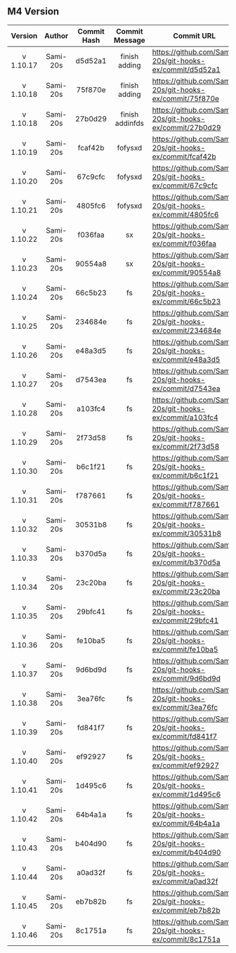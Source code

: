 ## M4 Version

|  Version  |  Author  | Commit Hash | Commit Message  | Commit URL                                              | Date                |
| :-------: | :------: | :---------: | :-------------: | ------------------------------------------------------- | ------------------- |
| v 1.10.17 | Sami-20s |   d5d52a1   |  finish adding  | https://github.com/Sami-20s/git-hooks-ex/commit/d5d52a1 | 2023-12-05 17:30:45 |
| v 1.10.18 | Sami-20s |   75f870e   |  finish adding  | https://github.com/Sami-20s/git-hooks-ex/commit/75f870e | 2023-12-05 17:31:54 |
| v 1.10.18 | Sami-20s |   27b0d29   | finish addinfds | https://github.com/Sami-20s/git-hooks-ex/commit/27b0d29 | 2023-12-05 17:32:34 |
| v 1.10.19 | Sami-20s |   fcaf42b   |     fofysxd     | https://github.com/Sami-20s/git-hooks-ex/commit/fcaf42b | 2023-12-05 17:35:19 |
| v 1.10.20 | Sami-20s | 67c9cfc | fofysxd | https://github.com/Sami-20s/git-hooks-ex/commit/67c9cfc | 2023-12-05 17:35:45 |
| v 1.10.21 | Sami-20s | 4805fc6 | fofysxd | https://github.com/Sami-20s/git-hooks-ex/commit/4805fc6 | 2023-12-05 17:36:14 |
| v 1.10.22 | Sami-20s | f036faa | sx | https://github.com/Sami-20s/git-hooks-ex/commit/f036faa | 2023-12-06 15:48:17 |
| v 1.10.23 | Sami-20s | 90554a8 | sx | https://github.com/Sami-20s/git-hooks-ex/commit/90554a8 | 2023-12-06 15:49:55 |
| v 1.10.24 | Sami-20s | 66c5b23 | fs | https://github.com/Sami-20s/git-hooks-ex/commit/66c5b23 | 2023-12-06 16:20:28 |
| v 1.10.25 | Sami-20s | 234684e | fs | https://github.com/Sami-20s/git-hooks-ex/commit/234684e | 2023-12-06 16:22:59 |
| v 1.10.26 | Sami-20s | e48a3d5 | fs | https://github.com/Sami-20s/git-hooks-ex/commit/e48a3d5 | 2023-12-06 16:24:11 |
| v 1.10.27 | Sami-20s | d7543ea | fs | https://github.com/Sami-20s/git-hooks-ex/commit/d7543ea | 2023-12-06 16:25:22 |
| v 1.10.28 | Sami-20s | a103fc4 | fs | https://github.com/Sami-20s/git-hooks-ex/commit/a103fc4 | 2023-12-06 16:26:39 |
| v 1.10.29 | Sami-20s | 2f73d58 | fs | https://github.com/Sami-20s/git-hooks-ex/commit/2f73d58 | 2023-12-06 16:31:21 |
| v 1.10.30 | Sami-20s | b6c1f21 | fs | https://github.com/Sami-20s/git-hooks-ex/commit/b6c1f21 | 2023-12-06 16:36:07 |
| v 1.10.31 | Sami-20s | f787661 | fs | https://github.com/Sami-20s/git-hooks-ex/commit/f787661 | 2023-12-06 16:38:20 |
| v 1.10.32 | Sami-20s | 30531b8 | fs | https://github.com/Sami-20s/git-hooks-ex/commit/30531b8 | 2023-12-06 16:39:21 |
| v 1.10.33 | Sami-20s | b370d5a | fs | https://github.com/Sami-20s/git-hooks-ex/commit/b370d5a | 2023-12-06 16:40:48 |
| v 1.10.34 | Sami-20s | 23c20ba | fs | https://github.com/Sami-20s/git-hooks-ex/commit/23c20ba | 2023-12-06 16:44:26 |
| v 1.10.35 | Sami-20s | 29bfc41 | fs | https://github.com/Sami-20s/git-hooks-ex/commit/29bfc41 | 2023-12-06 16:45:40 |
| v 1.10.36 | Sami-20s | fe10ba5 | fs | https://github.com/Sami-20s/git-hooks-ex/commit/fe10ba5 | 2023-12-06 16:46:34 |
| v 1.10.37 | Sami-20s | 9d6bd9d | fs | https://github.com/Sami-20s/git-hooks-ex/commit/9d6bd9d | 2023-12-06 16:48:40 |
| v 1.10.38 | Sami-20s | 3ea76fc | fs | https://github.com/Sami-20s/git-hooks-ex/commit/3ea76fc | 2023-12-06 16:49:46 |
| v 1.10.39 | Sami-20s | fd841f7 | fs | https://github.com/Sami-20s/git-hooks-ex/commit/fd841f7 | 2023-12-06 16:50:38 |
| v 1.10.40 | Sami-20s | ef92927 | fs | https://github.com/Sami-20s/git-hooks-ex/commit/ef92927 | 2023-12-06 16:52:44 |
| v 1.10.41 | Sami-20s | 1d495c6 | fs | https://github.com/Sami-20s/git-hooks-ex/commit/1d495c6 | 2023-12-06 16:54:08 |
| v 1.10.42 | Sami-20s | 64b4a1a | fs | https://github.com/Sami-20s/git-hooks-ex/commit/64b4a1a | 2023-12-06 17:03:09 |
| v 1.10.43 | Sami-20s | b404d90 | fs | https://github.com/Sami-20s/git-hooks-ex/commit/b404d90 | 2023-12-06 17:03:50 |
| v 1.10.44 | Sami-20s | a0ad32f | fs | https://github.com/Sami-20s/git-hooks-ex/commit/a0ad32f | 2023-12-06 17:05:04 |
| v 1.10.45 | Sami-20s | eb7b82b | fs | https://github.com/Sami-20s/git-hooks-ex/commit/eb7b82b | 2023-12-06 17:05:49 |
| v 1.10.46 | Sami-20s | 8c1751a | fs | https://github.com/Sami-20s/git-hooks-ex/commit/8c1751a | 2023-12-06 17:06:42 |

